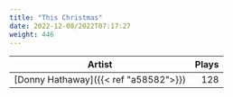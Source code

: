 ```yaml
---
title: "This Christmas"
date: 2022-12-08/2022T07:17:27
weight: 446
---
```




 Artist | Plays 
----- | -----:
[Donny Hathaway]({{< ref "a58582">}}) | 128
